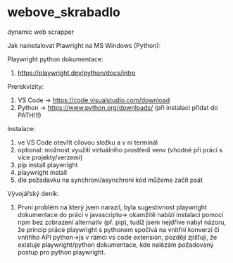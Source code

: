# webove_skrabadlo
dynamic web scrapper

Jak nainstalovat Plawright na MS Windows (Python):

Playwright python dokumentace:
1. https://playwright.dev/python/docs/intro

Prerekvizity:
1. VS Code -> https://code.visualstudio.com/download
2. Python -> https://www.python.org/downloads/ (při instalaci přidat do PATH!!!)

Instalace:
1. ve VS Code otevřít cílovou složku a v ní terminál
2. optional: možnost využití virtuálního prostředí venv (vhodné při práci s více projekty/verzemi)
3. pip install playwright
4. playwright install
5. dle požadavku na synchroní/asynchroní kód můžeme začít psát

Vývojářský deník:
1. První problém na který jsem narazil, byla sugestivnost playwright dokumentace do práci v javascriptu->
okamžitě nabízí instalaci pomocí npm bez zobrazení alternativ (př. pip), tudíž jsem nejdříve nabyl názoru, že
princip práce playwright s pythonem spočívá na vnitřní konverzi či vnitřího API python->js v rámci vs code extension, později 
zjišťuji, že existuje playwright/python dokumentace, kde nalézám požadovaný postup pro python playwright.
